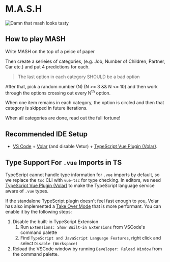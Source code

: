# M.A.S.H

![Damn that mash looks tasty](https://media1.tenor.com/m/ta0ugJyIdfQAAAAC/damn-that-mash.gif)

## How to play MASH

Write MASH on the top of a peice of paper

Then create a serieies of categories, (e.g. Job, Number of Children, Partner,
Car etc.) and put 4 predictions for each.

> The last option in each category SHOULD be a bad option

After that, pick a random number (N) (N >= 3 && N <= 10) and then work through
the options crossing out every N<sup>th</sup> option.

When one item remains in each category, the option is circled and then that
category is skipped in future iterations.

When all categories are done, read out the full fortune!

## Recommended IDE Setup

- [VS Code](https://code.visualstudio.com/) +
  [Volar](https://marketplace.visualstudio.com/items?itemName=Vue.volar) (and
  disable Vetur) +
  [TypeScript Vue Plugin (Volar)](https://marketplace.visualstudio.com/items?itemName=Vue.vscode-typescript-vue-plugin).

## Type Support For `.vue` Imports in TS

TypeScript cannot handle type information for `.vue` imports by default, so we
replace the `tsc` CLI with `vue-tsc` for type checking. In editors, we need
[TypeScript Vue Plugin (Volar)](https://marketplace.visualstudio.com/items?itemName=Vue.vscode-typescript-vue-plugin)
to make the TypeScript language service aware of `.vue` types.

If the standalone TypeScript plugin doesn't feel fast enough to you, Volar has
also implemented a
[Take Over Mode](https://github.com/johnsoncodehk/volar/discussions/471#discussioncomment-1361669)
that is more performant. You can enable it by the following steps:

1. Disable the built-in TypeScript Extension
   1. Run `Extensions: Show Built-in Extensions` from VSCode's command palette
   2. Find `TypeScript and JavaScript Language Features`, right click and select
      `Disable (Workspace)`
2. Reload the VSCode window by running `Developer: Reload Window` from the
   command palette.
